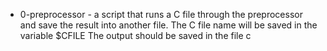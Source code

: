 - 0-preprocessor - a script that runs a C file through the preprocessor and save the result into another file. The C file name will be saved in the variable $CFILE The output should be saved in the file c